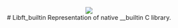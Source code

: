 <div align="center"><img src ="http://kfund.ua/wp-content/uploads/2016/04/logo1.png" /></div>
<div align="center">
# Libft_builtin
Representation of native __builtin C library.
</div>
